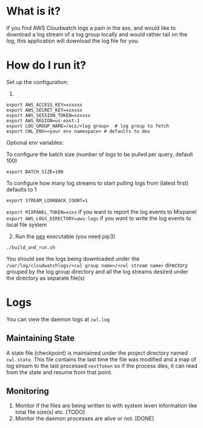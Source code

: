# What is it?

If you find AWS Cloudwatch logs a pain in the ass, and would like to download a log stream of a log group locally
and would rather tail on the log, this application will download the log file for you.   

# How do I run it?
Set up the configuration:

1. 
```
export AWS_ACCESS_KEY=xxxxxx
export AWS_SECRET_KEY=xxxxxx
export AWS_SESSION_TOKEN=xxxxxx 
export AWS_REGION=us-east-1
export LOG_GROUP_NAME=/ecs/<log group>  # log group to fetch
export CWL_ENV=<your env namespace> # defaults to dev
```

Optional env variables:

To configure the batch size (number of logs to be pulled per query, default 100)
```
export BATCH_SIZE=100
```  

To configure how many log streams to start pulling logs from (latest first)
defaults to 1

```
export STREAM_LOOKBACK_COUNT=1
```

```export MIXPANEL_TOKEN=xxxx``` if you want to report the log events to Mixpanel
```export AWS_LOGS_DIRECTORY=aws-logs``` if you want to write the log events to local file system



2. Run the [pex](https://pex.readthedocs.io/en/stable/) executable (you need pip3)
```
./build_and_run.sh
```

You should see the logs being downloaded under the `/var/log/cloudwatchlogs/<cwl group name>/<cwl stream name>` directory grouped by the log group directory and all the log streams desired under the directory as separate file(s)

# Logs
You can view the daemon logs at `cwl.log`


## Maintaining State
A state file (checkpoint) is maintained under the project directory named `cwl.state`. This file contains the last time the file was modified and a map of log stream to the last processed `nextToken` so if the process dies, it can read from the state and resume from that point.

## Monitoring
1. Monitor if the files are being written to with system leven information like total file size(s) etc. [TODO]
2. Monitor the daemon processes are alive or not. [DONE]
